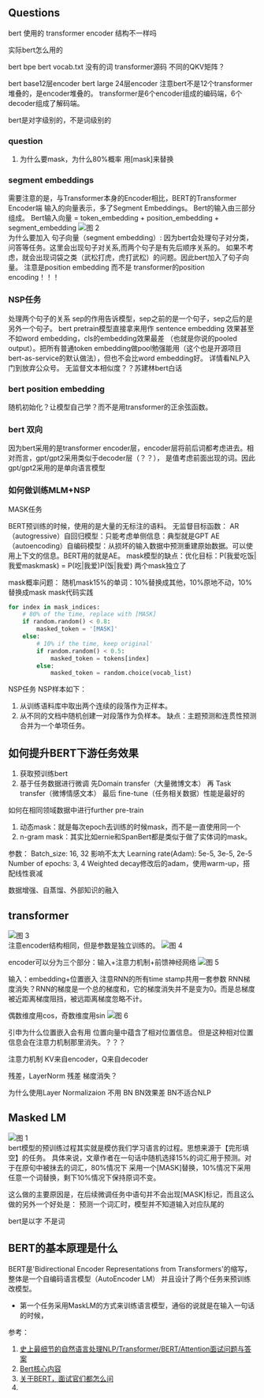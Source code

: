 ## Questions
bert 使用的 transformer encoder 结构不一样吗

实际bert怎么用的

bert bpe
bert vocab.txt 没有的词
transformer源码 不同的QKV矩阵？


bert base12层encoder bert large 24层encoder
注意bert不是12个transformer堆叠的，是encoder堆叠的。
transformer是6个encoder组成的编码端，6个decoder组成了解码端。

bert是对字级别的，不是词级别的
### question
1. 为什么要mask，为什么80%概率 用[mask]来替换


### segment embeddings
需要注意的是，与Transformer本身的Encoder相比，BERT的Transformer Encoder端
输入的向量表示，多了Segment Embeddings。
Bert的输入由三部分组成。
Bert输入向量 = token_embedding + position_embedding + segment_embedding
![图 2](../images/17b56dca69107d497668c47faf57114e30713cc618d98aa8ca39d2fcc254ded3.png)  
为什么要加入 句子向量（segment embedding）:
因为bert会处理句子对分类，问答等任务。这里会出现句子对关系,而两个句子是有先后顺序关系的。
如果不考虑，就会出现词袋之类（武松打虎，虎打武松）的问题。因此bert加入了句子向量。
注意是position embedding 而不是 transformer的position encoding！！！


### NSP任务
处理两个句子的关系
sep的作用告诉模型，sep之前的是一个句子，sep之后的是另外一个句子。
bert pretrain模型直接拿来用作 sentence embedding 效果甚至不如word embedding，cls的embedding效果最差
（也就是你说的pooled output）。把所有普通token embedding做pool勉强能用（这个也是开源项目bert-as-service的默认做法），但也不会比word embedding好。
详情看NLP入门到放弃公众号。
无监督文本相似度？？苏建林bert白话

### bert position embedding 
随机初始化？让模型自己学？而不是用transformer的正余弦函数。

### bert 双向
因为bert采用的是transformer encoder层，encoder层将前后词都考虑进去。相对而言，gpt/gpt2采用类似于decoder层（？？），
是值考虑前面出现的词。因此gpt/gpt2采用的是单向语言模型


### 如何做训练MLM+NSP
MASK任务

BERT预训练的时候，使用的是大量的无标注的语料。
无监督目标函数：
AR（autogressive）自回归模型：只能考虑单侧信息：典型就是GPT
AE（autoencoding）自编码模型：从损坏的输入数据中预测重建原始数据。可以使用上下文的信息。BERT用的就是AE。
mask模型的缺点：优化目标：P(我爱吃饭|我爱maskmask) = P(吃|我爱)P(饭|我爱)
两个mask独立了

mask概率问题：
随机mask15%的单词：10%替换成其他，10%原地不动，10%替换成mask
mask代码实践
```python
for index in mask_indices:
    # 80% of the time, replace with [MASK]
    if random.random() < 0.8:
        masked_token = '[MASK]'
    else:
        # 10% if the time, keep original'
        if random.random() < 0.5:
            masked_token = tokens[index]
        else:
            masked_token = random.choice(vocab_list)
```

NSP任务
NSP样本如下：
1. 从训练语料库中取出两个连续的段落作为正样本。
2. 从不同的文档中随机创建一对段落作为负样本。
缺点：主题预测和连贯性预测合并为一个单项任务。





## 如何提升BERT下游任务效果
1. 获取预训练bert
2. 基于任务数据进行微调
先Domain transfer（大量微博文本） 再 Task transfer（微博情感文本） 最后 fine-tune（任务相关数据）性能是最好的

如何在相同领域数据中进行further pre-train
1. 动态mask：就是每次epoch去训练的时候mask，而不是一直使用同一个
2. n-gram mask：其实比如ernie和SpanBert都是类似于做了实体词的mask。

参数：
Batch_size: 16, 32 影响不太大
Learning rate(Adam): 5e-5, 3e-5, 2e-5
Number of epochs: 3, 4
Weighted decay修改后的adam，使用warm-up，搭配线性衰减

数据增强、自蒸馏、外部知识的融入

## transformer
![图 3](../images/e4e1bd274203012001810e42b6e4ddb2faf1f6208b3b5ed3d08e22cc1fd70bba.png)  
注意encoder结构相同，但是参数是独立训练的。
![图 4](../images/f75f61d82d01c7d594251635995156201efb54a385dd81fc79af263bd224a423.png)  

encoder可以分为三个部分：输入+注意力机制+前馈神经网络
![图 5](../images/fffe70231ec8a7815cb2f8ea770b30eb399f8368efa8b7be3a638e5c1492d572.png)  

输入：embedding+位置嵌入
注意RNN的所有time stamp共用一套参数
RNN梯度消失？RNN的梯度是一个总的梯度和，它的梯度消失并不是变为0。而是总梯度被近距离梯度阻挡，被远距离梯度忽略不计。

偶数维度用cos，奇数维度用sin
![图 6](../images/4bcaf668634ca577cfbcc10fc3c5b8718008cb3a07bd631c399b2c61dfe2a9e6.png)  

引申为什么位置嵌入会有用
位置向量中蕴含了相对位置信息。
但是这种相对位置信息会在注意力机制那里消失。？？？

注意力机制
KV来自encoder，Q来自decoder


残差，LayerNorm
残差 梯度消失？

为什么使用Layer Normalizaion 不用 BN
BN效果差 BN不适合NLP





## Masked LM
![图 1](../images/bed049d74c8ed69d76ca8cb2ab44ccb2bb3339e4b65e3381a05378a0d9f4eee4.png)  
bert模型的预训练过程其实就是模仿我们学习语言的过程。思想来源于【完形填空】的任务。
具体来说，文章作者在一句话中随机选择15%的词汇用于预测。对于在原句中被抹去的词汇，80%情况下
采用一个[MASK]替换，10%情况下采用任意一个词替换，剩下10%情况下保持原词不变。

这么做的主要原因是，在后续微调任务中语句并不会出现[MASK]标记，而且这么做的另外一个好处是：
预测一个词汇时，模型并不知道输入对应队尾的


bert是以字 不是词

## BERT的基本原理是什么
BERT是'Bidirectional Encoder Representations from Transformers'的缩写，整体是一个自编码语言模型（AutoEncoder LM）
并且设计了两个任务来预训练改模型。

* 第一个任务采用MaskLM的方式来训练语言模型，通俗的说就是在输入一句话的时候，









参考：
1. [史上最细节的自然语言处理NLP/Transformer/BERT/Attention面试问题与答案](https://zhuanlan.zhihu.com/p/348373259)
2. [Bert核心内容](https://blog.csdn.net/weixin_48185819/article/details/106535090)
3. [关于BERT，面试官们都怎么问](https://mp.weixin.qq.com/s/ao9-bn_2p0CrFUa_urtmOg)
4. 
